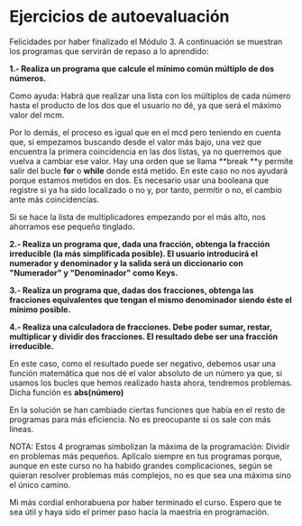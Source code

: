 
# Ejercicios de autoevaluación

Felicidades por haber finalizado el Módulo 3. A continuación se muestran los programas que servirán de repaso a lo aprendido:

**1.- Realiza un programa que calcule el mínimo común múltiplo de dos números.**

Como ayuda: Habrá que realizar una lista con los múltiplos de cada número hasta el producto de los dos que el usuario no dé, ya que será el máximo valor del mcm.

Por lo demás, el proceso es igual que en el mcd pero teniendo en cuenta que, si empezamos buscando desde el valor más bajo, una vez que encuentra la primera coincidencia en las dos listas, ya no querremos que vuelva a cambiar ese valor. Hay una orden que se llama **break **y permite salir del bucle **for** o **while** donde está metido. En este caso no nos ayudará porque estamos metidos en dos. Es necesario usar una booleana que registre si ya ha sido localizado o no y, por tanto, permitir o no, el cambio ante más coincidencias. 

Si se hace la lista de multiplicadores empezando por el más alto, nos ahorramos ese pequeño tinglado.

**2.- Realiza un programa que, dada una fracción, obtenga la fracción irreducible (la más simplificada posible). El usuario introducirá el numerador y denominador y la salida será un diccionario con "Numerador" y "Denominador" como **Keys.****

**3.- Realiza un programa que, dadas dos fracciones, obtenga las fracciones equivalentes que tengan el mismo denominador siendo éste el mínimo posible.**

**4.- Realiza una calculadora de fracciones. Debe poder sumar, restar, multiplicar y dividir dos fracciones. El resultado debe ser una fracción irreducible.**

En este caso, como el resultado puede ser negativo, debemos usar una función matemática que nos dé el valor absoluto de un número ya que, si usamos los bucles que hemos realizado hasta ahora, tendremos problemas. Dicha función es **abs(**número**)**

En la solución se han cambiado ciertas funciones que había en el resto de programas para más eficiencia. No es preocupante si os sale con más líneas. 

NOTA: Estos 4 programas simbolizan la máxima de la programación: Dividir en problemas más pequeños. Aplícalo siempre en tus programas porque, aunque en este curso no ha habido grandes complicaciones, según se quieran resolver problemas más complejos, no es que sea una máxima sino el único camino.

Mi más cordial enhorabuena por haber terminado el curso. Espero que te sea útil y haya sido el primer paso hacia la maestría en programación. 

